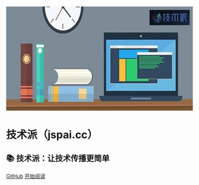 ![logo](assets/rameo/jsp.jpg)

# 技术派（jspai.cc）

## 📚 技术派：让技术传播更简单

[GitHub](<https://github.com/rameosu/java3c>)
[开始阅读](README.md)

